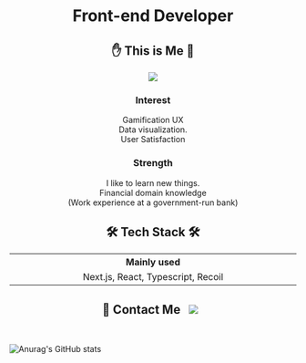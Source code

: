 
<h1 align="center"> Front-end Developer</h1>
<h2 align="center">✋ This is Me 🤚</h2>
<p align="center">
 <a href="https://velog.io/@mygomi">
    <img 
        src="http://img.shields.io/badge/-Tech%20Blog-655ced?style=flat&logo=Vimeo&logoColor=white"
        style="height : auto; margin-left : 10px; margin-right : 10px;"/>
</a>
 
 <h3 align="center"> Interest </h2>
<p align="center">Gamification UX<br/>Data visualization.<br/>User Satisfaction</p>

<h3 align="center"> Strength </h2>
<p align="center">I like to learn new things.<br/>Financial domain knowledge<br/>(Work experience at a government-run bank)</p> 

</p>
<!-- 
<table style="table-layout: fixed">
  <tr>
   <th width="500px">Interest</th>
    <th width="500px">Strength</th>
  </tr>
  <tr>
    <td align="center">
      Data visualization.<br/>Gamification UX<br/>User Satisfaction 
      </td>
      <td align="center">
      I like to learn new things.
      </td>
  </tr>
</table> -->

<h2 align="center"> 🛠 Tech Stack 🛠 </h2>

<table style="table-layout: fixed">
  <tr>
   <th width="500px">Mainly used</th>
<!--     <th width="500px">I've used at least once</th> -->
  </tr>
  <tr>
    <td align="center">
   Next.js, React, Typescript, Recoil
<!-- <img src="https://img.shields.io/badge/Redux-764ABC?style=flat-square&logo=Redux&logoColor=white"/>
         <br/>
<img src="https://img.shields.io/badge/styled-components-DB7093?style=flat-square&logo=styled-components&logoColor=white"/>
         <img src="https://img.shields.io/badge/Sass-CC6699?style=flat-square&logo=Sass&logoColor=white"/>
<img src="https://img.shields.io/badge/CSS3-1572B6?style=flat-square&logo=CSS3&logoColor=white"/>
<img src="https://img.shields.io/badge/HTML5-E34F26?style=flat-square&logo=HTML5&logoColor=white"/>
    <br/>
    <img src="https://img.shields.io/badge/Python-3766AB?style=flat-square&logo=Python&logoColor=white"/>
         <img src="https://img.shields.io/badge/Firebase-FFCA28?style=flat-square&logo=Firebase&logoColor=black"/>          -->
<br/></td>
<!--       <td align="center">
<img src="https://img.shields.io/badge/GraphQL-E434AA?style=flat-square&logo=GraphQL&logoColor=black"/>
<br/>  
<img src="https://img.shields.io/badge/Node.js-339933?style=flat-square&logo=Node.js&logoColor=white"/>
<img src="https://img.shields.io/badge/MongoDB-47A248?style=flat-square&logo=MongoDB&logoColor=white"/>
<img src="https://img.shields.io/badge/Flask-000000?style=flat-square&logo=Flask&logoColor=white"/>
<img src="https://img.shields.io/badge/jQuery-0769AD?style=flat-square&logo=jQuery&logoColor=white"/></td> -->
  </tr>
</table>
<h2 align="center">📲 Contact Me  <a href="mailto:mygomi05@gmail.com">
    <img 
        src="https://img.shields.io/badge/Gmail-EA4335?style=flat-square&logo=Gmail&logoColor=white"
        style="height : auto; margin-left : 10px; margin-right : 10px;"/>
</a>
   </h2>
<br/>
<div align="center" style="display:flex">
    
![Anurag's GitHub stats](https://github-readme-stats.vercel.app/api?username=miniPinetree&show_icons=true&count_private=true&theme=nightowl&hide=prs,issues)

</div>

<!---
miniPinetree/miniPinetree is a ✨ special ✨ repository because its `README.md` (this file) appears on your GitHub profile.
You can click the Preview link to take a look at your changes.
--->
